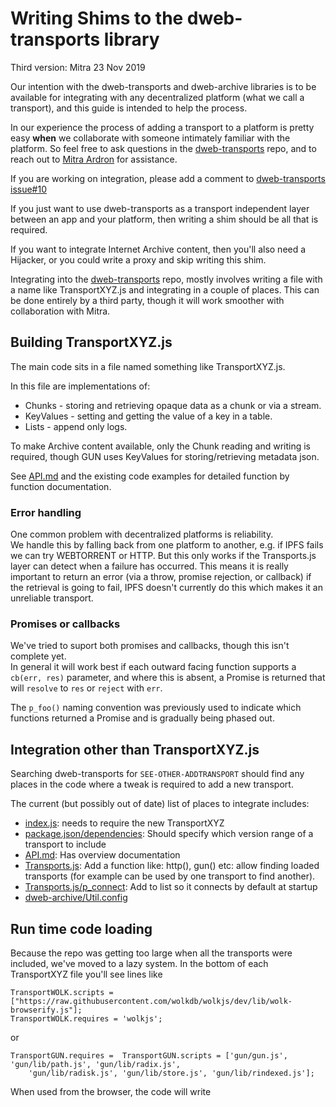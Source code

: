 # Writing Shims to the dweb-transports library

Third version: Mitra 23 Nov 2019

Our intention with the dweb-transports and dweb-archive libraries is to be available for integrating with any decentralized platform (what we call a transport), 
and this guide is intended to help the process.

In our experience the process of adding a transport to a platform is pretty easy
**when** we collaborate with someone intimately familiar with the platform.
So feel free to ask questions in the 
[dweb-transports](https://github.com/internetarchive/dweb-transports/issues) repo,
and to reach out to [Mitra Ardron](mitra@archive.org) for assistance. 

If you are working on integration, please add a comment to
[dweb-transports issue#10](https://github.com/internetarchive/dweb-transports/issues/10)

If you just want to use dweb-transports as a transport independent layer between an app and your platform, then 
writing a shim should be all that is required. 

If you want to integrate Internet Archive content, then you'll also need a Hijacker, 
or you could write a proxy and skip writing this shim.

Integrating into the [dweb-transports](https://github.com/internetarchive/dweb-transports) repo, 
 mostly involves writing a file with a name like TransportXYZ.js 
and integrating in a couple of places. This can be done entirely by a third party,
though it will work smoother with collaboration with Mitra. 

## Building TransportXYZ.js

The main code sits in a file named something like TransportXYZ.js. 

In this file are implementations of:
* Chunks - storing and retrieving opaque data as a chunk or via a stream.
* KeyValues - setting and getting the value of a key in a table. 
* Lists - append only logs.

To make Archive content available, only the Chunk reading and writing is required,
though GUN uses KeyValues for storing/retrieving metadata json. 

See [API.md](./API.md) and the existing code examples for detailed function by function documentation. 

### Error handling
One common problem with decentralized platforms is reliability.  
We handle this by falling back from one platform to another,
e.g. if IPFS fails we can try WEBTORRENT or HTTP. 
But this only works if the Transports.js layer can detect when a failure has occurred. 
This means it is really important to return an error (via a throw, promise rejection, or callback) if the retrieval
is going to fail, IPFS doesn't currently do this which makes it an unreliable transport.

### Promises or callbacks
We've tried to suport both promises and callbacks, though this isn't complete yet.  
In general it will work best if each outward facing function supports a `cb(err, res)` parameter,
and where this is absent, a Promise is returned that will `resolve` to `res` or `reject` with `err`.

The `p_foo()` naming convention was previously used to indicate which functions returned a Promise 
and is gradually being phased out. 

## Integration other than TransportXYZ.js

Searching dweb-transports for `SEE-OTHER-ADDTRANSPORT` should find any places in the code where a tweak is
required to add a new transport. 

The current (but possibly out of date) list of places to integrate includes:

* [index.js](./index.js): needs to require the new TransportXYZ
* [package.json/dependencies](./package.json#L13): Should specify which version range of a transport to include
* [API.md](./API.md): Has overview documentation
* [Transports.js](./Transports.js#L78): Add a function like: http(), gun() etc: allow finding loaded transports (for example can be used by one transport to find another).
* [Transports.js/p_connect](./Transports.js#L625): Add to list so it connects by default at startup
* [dweb-archive/Util.config](https://github.com/internetarchive/dweb-archive/blob/master/Util.js#L135)

## Run time code loading

Because the repo was getting too large when all the transports were included, we've moved to a lazy system. 
In the bottom of each TransportXYZ file you'll see lines like 
```
TransportWOLK.scripts = ["https://raw.githubusercontent.com/wolkdb/wolkjs/dev/lib/wolk-browserify.js"];
TransportWOLK.requires = 'wolkjs';
```
or
```
TransportGUN.requires =  TransportGUN.scripts = ['gun/gun.js', 'gun/lib/path.js', 'gun/lib/radix.js',
    'gun/lib/radisk.js', 'gun/lib/store.js', 'gun/lib/rindexed.js'];
```
When used from the browser, the code will write <script> tags into the page that
retrieve a webpacked file. That file should set for example `window.WOLK` so that your shim 
can find your code.  

When used by node, it will do a dynamic "require" to fetch from one of the CDNs.

DO NOT require your libraries at the top of the shim, as this makes everyone dependent on your library.

### Partial implementation.

Its perfectly legitimate to only implement the parts of the API that the underlying platform implements, 
though it will work better if the others are implemented as well, 
for example:
* a list can be implemented on top of a KeyValue system by adding a new item with a key being a timestamp.
* key-value can be implemented on top of lists, by appending a {key: value} data structure, and filtering on retrieval.

**monitor** and **listmonitor** will only work if the underlying system supports them,
and its perfectly reasonable not to implement them. 
They aren't currently used by the dweb-archive / dweb.archive.org code.

Make sure that `TransportXYZ.js` `constructor()` correctly covers what functions are implemented in the
`.supportFunctions` field. 
This field is used by Transports to see which transports to try for which functionality.

For example if "store" is listed in TransportXYZ.supportFunctions,
then a call to Transports.p_rawstore() will attempt to store using XYZ, 
and add whatever URL `TransportXYZ.p_rawstore()` returns to the array of URLs where the content is stored. 

## Installation for testing

Once you've built and tested it, please ask Mitra to create a branch in dweb-transports, 
and submit a pull request for it. 


